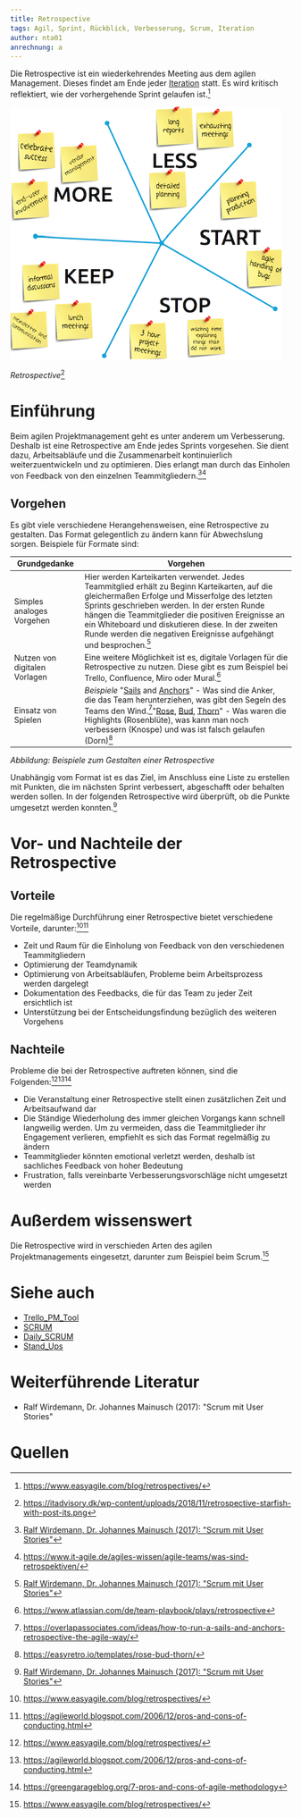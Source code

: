 ```yaml
---
title: Retrospective
tags: Agil, Sprint, Rückblick, Verbesserung, Scrum, Iteration
author: nta01
anrechnung: a
---
```


Die Retrospective ist ein wiederkehrendes Meeting aus dem agilen Management. Dieses findet am Ende jeder [Iteration](https://de.wiktionary.org/wiki/Iteration) statt. Es wird kritisch reflektiert, wie der vorhergehende Sprint gelaufen ist.[^1]

![Abbildung](Retrospective/Bild1.png)

*Retrospective*[^2]

# Einführung

Beim agilen Projektmanagement geht es unter anderem um Verbesserung. Deshalb ist eine Retrospective am Ende jedes Sprints vorgesehen. Sie dient dazu, Arbeitsabläufe und die Zusammenarbeit kontinuierlich weiterzuentwickeln und zu optimieren. Dies erlangt man durch das Einholen von Feedback von den einzelnen Teammitgliedern.[^3][^9]

## Vorgehen

Es gibt viele verschiedene Herangehensweisen, eine Retrospective zu gestalten. Das Format gelegentlich zu ändern kann für Abwechslung sorgen. 
Beispiele für Formate sind:

| Grundgedanke| Vorgehen | 
| ------------- | ------------- |
| Simples analoges Vorgehen  | Hier werden Karteikarten verwendet. Jedes Teammitglied erhält zu Beginn Karteikarten, auf die gleichermaßen Erfolge und Misserfolge des letzten Sprints geschrieben werden. In der ersten Runde hängen die Teammitglieder die positiven Ereignisse an ein Whiteboard und diskutieren diese. In der zweiten Runde werden die negativen Ereignisse aufgehängt und besprochen.[^3]|
| Nutzen von digitalen Vorlagen | Eine weitere Möglichkeit ist es, digitale Vorlagen für die Retrospective zu nutzen. Diese gibt es zum Beispiel bei Trello, Confluence, Miro oder Mural.[^4]|
| Einsatz von Spielen  | *Beispiele* "[Sails](https://de.pons.com/übersetzung/englisch-deutsch/sails) and [Anchors](https://de.pons.com/übersetzung/englisch-deutsch/anchor)" - Was sind die Anker, die das Team herunterziehen, was gibt den Segeln des Teams den Wind.[^5]"[Rose](https://de.pons.com/übersetzung/englisch-deutsch/rose?bidir=1), [Bud](https://de.pons.com/übersetzung/englisch-deutsch/Bud), [Thorn](https://de.pons.com/übersetzung/englisch-deutsch/Thorn)" - Was waren die Highlights (Rosenblüte), was kann man noch verbessern (Knospe) und was ist falsch gelaufen (Dorn)[^6]|

*Abbildung: Beispiele zum Gestalten einer Retrospective*

Unabhängig vom Format ist es das Ziel, im Anschluss eine Liste zu erstellen mit Punkten, die im nächsten Sprint verbessert, abgeschafft oder behalten werden sollen. In der folgenden Retrospective wird überprüft, ob die Punkte umgesetzt werden konnten.[^3]

# Vor- und Nachteile der Retrospective

## Vorteile

Die regelmäßige Durchführung einer Retrospective bietet verschiedene Vorteile, darunter:[^1][^7]

* Zeit und Raum für die Einholung von Feedback von den verschiedenen Teammitgliedern
* Optimierung der Teamdynamik 
* Optimierung von Arbeitsabläufen, Probleme beim Arbeitsprozess werden dargelegt 
* Dokumentation des Feedbacks, die für das Team zu jeder Zeit ersichtlich ist
* Unterstützung bei der Entscheidungsfindung bezüglich des weiteren Vorgehens

## Nachteile

Probleme die bei der Retrospective auftreten können, sind die Folgenden:[^1][^7][^8]

* Die Veranstaltung einer Retrospective stellt einen zusätzlichen Zeit und Arbeitsaufwand dar
* Die Ständige Wiederholung des immer gleichen Vorgangs kann schnell langweilig werden. Um zu vermeiden, dass die Teammitglieder ihr Engagement verlieren, empfiehlt es sich das Format regelmäßig zu ändern
* Teammitglieder könnten emotional verletzt werden, deshalb ist sachliches Feedback von hoher Bedeutung
* Frustration, falls vereinbarte Verbesserungsvorschläge nicht umgesetzt werden

# Außerdem wissenswert

Die Retrospective wird in verschieden Arten des agilen Projektmanagements eingesetzt, darunter zum Beispiel beim Scrum.[^1]

# Siehe auch

* [Trello_PM_Tool](Trello_PM_Tool.md)
* [SCRUM](SCRUM.md)
* [Daily_SCRUM](Daily_SCRUM.md)
* [Stand_Ups](Stand_Ups.md)

# Weiterführende Literatur

* Ralf Wirdemann, Dr. Johannes Mainusch (2017): "Scrum mit User Stories"

# Quellen

[^1]: https://www.easyagile.com/blog/retrospectives/
[^2]: https://itadvisory.dk/wp-content/uploads/2018/11/retrospective-starfish-with-post-its.png
[^3]:[Ralf Wirdemann, Dr. Johannes Mainusch (2017): "Scrum mit User Stories"](https://www.hanser-elibrary.com/doi/epdf/10.3139/9783446450776.002)
[^4]: https://www.atlassian.com/de/team-playbook/plays/retrospective
[^5]: https://overlapassociates.com/ideas/how-to-run-a-sails-and-anchors-retrospective-the-agile-way/
[^6]: https://easyretro.io/templates/rose-bud-thorn/
[^7]: https://agileworld.blogspot.com/2006/12/pros-and-cons-of-conducting.html
[^8]: https://greengarageblog.org/7-pros-and-cons-of-agile-methodology
[^9]: https://www.it-agile.de/agiles-wissen/agile-teams/was-sind-retrospektiven/
